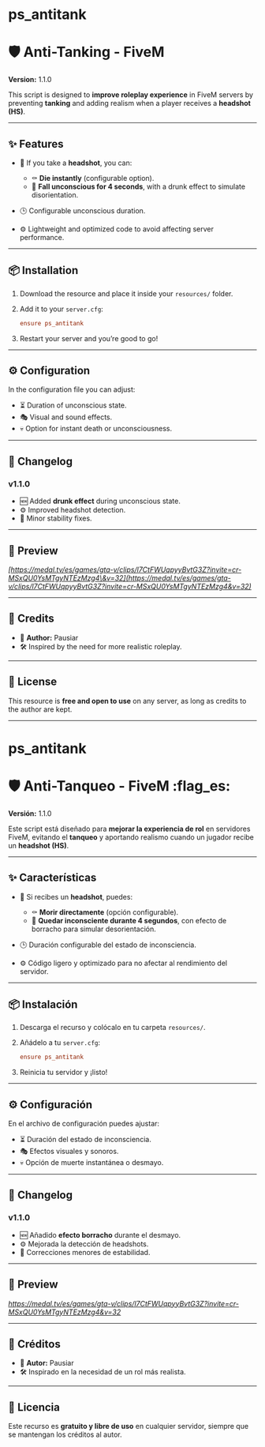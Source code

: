 # ps\_antitank

# 🛡️ Anti-Tanking - FiveM

**Version:** 1.1.0

This script is designed to **improve roleplay experience** in FiveM servers by preventing **tanking** and adding realism when a player receives a **headshot (HS)**.

---

## ✨ Features

* 🔫 If you take a **headshot**, you can:

  * ⚰️ **Die instantly** (configurable option).
  * 🤕 **Fall unconscious for 4 seconds**, with a drunk effect to simulate disorientation.
* 🕒 Configurable unconscious duration.
* ⚙️ Lightweight and optimized code to avoid affecting server performance.

---

## 📦 Installation

1. Download the resource and place it inside your `resources/` folder.
2. Add it to your `server.cfg`:

   ```cfg
   ensure ps_antitank
   ```
3. Restart your server and you’re good to go!

---

## ⚙️ Configuration

In the configuration file you can adjust:

* ⏳ Duration of unconscious state.
* 🎭 Visual and sound effects.
* 💀 Option for instant death or unconsciousness.

---

## 📝 Changelog

### v1.1.0

* 🆕 Added **drunk effect** during unconscious state.
* ⚙️ Improved headshot detection.
* 🐞 Minor stability fixes.

---

## 📸 Preview

*[https://medal.tv/es/games/gta-v/clips/l7CtFWUqpyyBvtG3Z?invite=cr-MSxQU0YsMTgyNTEzMzg4\&v=32](https://medal.tv/es/games/gta-v/clips/l7CtFWUqpyyBvtG3Z?invite=cr-MSxQU0YsMTgyNTEzMzg4&v=32)*

---

## 🤝 Credits

* 👤 **Author:** Pausiar
* 🛠️ Inspired by the need for more realistic roleplay.

---

## 📜 License

This resource is **free and open to use** on any server, as long as credits to the author are kept.


----------------------------------------------------------------------------------------------------------------------------------------------------


# ps_antitank
# 🛡️ Anti-Tanqueo - FiveM :flag_es: 

**Versión:** 1.1.0

Este script está diseñado para **mejorar la experiencia de rol** en servidores FiveM, evitando el **tanqueo** y aportando realismo cuando un jugador recibe un **headshot (HS)**.

---

## ✨ Características

* 🔫 Si recibes un **headshot**, puedes:

  * ⚰️ **Morir directamente** (opción configurable).
  * 🤕 **Quedar inconsciente durante 4 segundos**, con efecto de borracho para simular desorientación.
* 🕒 Duración configurable del estado de inconsciencia.
* ⚙️ Código ligero y optimizado para no afectar al rendimiento del servidor.

---

## 📦 Instalación

1. Descarga el recurso y colócalo en tu carpeta `resources/`.
2. Añádelo a tu `server.cfg`:

   ```cfg
   ensure ps_antitank
   ```
3. Reinicia tu servidor y ¡listo!

---

## ⚙️ Configuración

En el archivo de configuración puedes ajustar:

* ⏳ Duración del estado de inconsciencia.
* 🎭 Efectos visuales y sonoros.
* 💀 Opción de muerte instantánea o desmayo.

---

## 📝 Changelog

### v1.1.0

* 🆕 Añadido **efecto borracho** durante el desmayo.
* ⚙️ Mejorada la detección de headshots.
* 🐞 Correcciones menores de estabilidad.

---

## 📸 Preview

*https://medal.tv/es/games/gta-v/clips/l7CtFWUqpyyBvtG3Z?invite=cr-MSxQU0YsMTgyNTEzMzg4&v=32*

---

## 🤝 Créditos

* 👤 **Autor:** Pausiar
* 🛠️ Inspirado en la necesidad de un rol más realista.

---

## 📜 Licencia

Este recurso es **gratuito y libre de uso** en cualquier servidor, siempre que se mantengan los créditos al autor.
